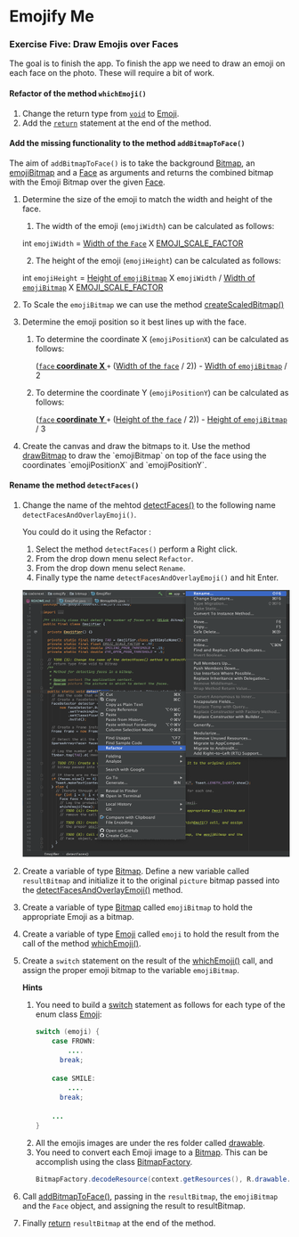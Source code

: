 # Emojify Me

### Exercise Five: Draw Emojis over Faces
The goal is to finish the app. To finish the app we need to draw an
emoji on each face on the photo. These will require a bit of work.

#### Refactor of the method `whichEmoji()`
1. Change the return type from [`void`](https://github.com/encomp/codenext_emojify/blob/06-branch/app/src/main/java/com/google/codenext/emojify/bitmap/Emojifier.java#L101)
   to [Emoji](https://github.com/encomp/codenext_emojify/blob/06-branch/app/src/main/java/com/google/codenext/emojify/bitmap/Emojifier.java#L183).
2. Add the [`return`](https://github.com/encomp/codenext_emojify/blob/06-branch/app/src/main/java/com/google/codenext/emojify/bitmap/Emojifier.java#L144)
   statement at the end of the method.

#### Add the missing functionality to the method `addBitmapToFace()`
The aim of `addBitmapToFace()` is to take the background
[Bitmap](https://developer.android.com/reference/android/graphics/Bitmap),
an [emojiBitmap](https://developer.android.com/reference/android/graphics/Bitmap)
and a [Face](https://developers.google.com/android/reference/com/google/android/gms/vision/face/Face)
as arguments and returns the combined bitmap with the Emoji Bitmap over
the given [Face](https://developers.google.com/android/reference/com/google/android/gms/vision/face/Face).

1. Determine the size of the emoji to match the width and height of the
   face.

   1. The width of the emoji (`emojiWidth`) can be calculated as follows:

     int `emojiWidth` = [Width of the `Face`](https://developers.google.com/android/reference/com/google/android/gms/vision/face/Face#getWidth())
      X [EMOJI_SCALE_FACTOR](https://github.com/encomp/codenext_emojify/blob/06-branch/app/src/main/java/com/google/codenext/emojify/bitmap/Emojifier.java#L21)

   2. The height of the emoji (`emojiHeight`) can be calculated as follows:

     int `emojiHeight` = [Height of `emojiBitmap`](https://developer.android.com/reference/android/graphics/Bitmap#getHeight())
      X `emojiWidth` / [Width of `emojiBitmap`](https://developer.android.com/reference/android/graphics/Bitmap#getWidth())
      X [EMOJI_SCALE_FACTOR](https://github.com/encomp/codenext_emojify/blob/06-branch/app/src/main/java/com/google/codenext/emojify/bitmap/Emojifier.java#L21)

2. To Scale the `emojiBitmap` we can use the method
   [createScaledBitmap()](https://developer.android.com/reference/android/graphics/Bitmap#createScaledBitmap(android.graphics.Bitmap,%20int,%20int,%20boolean))

3. Determine the emoji position so it best lines up with the face.

   1. To determine the coordinate X (`emojiPositionX`) can be calculated
   as follows:

      ([`face`<a href="https://developer.android.com/reference/android/graphics/PointF#x"><b> coordinate X </b></a>](https://developers.google.com/android/reference/com/google/android/gms/vision/face/Face#public-pointf-getposition-)
      `+` ([Width of the `face`](https://developers.google.com/android/reference/com/google/android/gms/vision/face/Face#public-float-getwidth-)
      / 2)) - [Width of `emojiBitmap`](https://developer.android.com/reference/android/graphics/Bitmap#getWidth())
      / 2

   2.  To determine the coordinate Y (`emojiPositionY`) can be calculated
   as follows:

       ([`face`<a href="https://developer.android.com/reference/android/graphics/PointF#y"><b> coordinate Y </b></a>](https://developers.google.com/android/reference/com/google/android/gms/vision/face/Face#public-pointf-getposition-)
      `+` ([Height of the `face`](https://developers.google.com/android/reference/com/google/android/gms/vision/face/Face#public-float-getheight-)
      / 2)) - [Height of `emojiBitmap`](https://developer.android.com/reference/android/graphics/Bitmap#getHeight())
      / 3

4. Create the canvas and draw the bitmaps to it. Use the method
[drawBitmap](https://developer.android.com/reference/android/graphics/Canvas#drawBitmap(android.graphics.Bitmap,%20android.graphics.Rect,%20android.graphics.RectF,%20android.graphics.Paint))
to draw the `emojiBitmap` on top of the face using the coordinates
`emojiPositionX` and `emojiPositionY`.

#### Rename the method `detectFaces()`
1. Change the name of the mehtod [detectFaces()](https://github.com/encomp/codenext_emojify/blob/06-branch/app/src/main/java/com/google/codenext/emojify/bitmap/Emojifier.java#L34)
to the following name `detectFacesAndOverlayEmoji()`.

   You could do it using the Refactor :
     1. Select the method `detectFaces()` perform a Right click.
     2. From the drop down menu select `Refactor`.
     3. From the drop down menu select `Rename`.
     4. Finally type the name `detectFacesAndOverlayEmoji()` and hit Enter.
   <p align="center">
       <img src="/resources/refactor_method.png" data-canonical-src="/images/refactor_method.png" width="483" height="479" />
   </p>
2. Create a variable of type [Bitmap](https://developer.android.com/reference/android/graphics/Bitmap).
   Define a new variable called `resultBitmap` and initialize it to the
   original `picture` bitmap passed into the
   [detectFacesAndOverlayEmoji()](https://github.com/encomp/codenext_emojify/blob/06-branch/app/src/main/java/com/google/codenext/emojify/bitmap/Emojifier.java#L34)
   method.
3. Create a variable of type [Bitmap](https://developer.android.com/reference/android/graphics/Bitmap)
   called `emojiBitmap` to hold the appropriate Emoji as a bitmap.
4. Create a variable of type [Emoji](https://github.com/encomp/codenext_emojify/blob/06-branch/app/src/main/java/com/google/codenext/emojify/bitmap/Emojifier.java#L183)
   called `emoji` to hold the result from the call of the method
   [whichEmoji()](https://github.com/encomp/codenext_emojify/blob/06-branch/app/src/main/java/com/google/codenext/emojify/bitmap/Emojifier.java#L101).
5. Create a `switch` statement on the result of the
   [whichEmoji()](https://github.com/encomp/codenext_emojify/blob/06-branch/app/src/main/java/com/google/codenext/emojify/bitmap/Emojifier.java#L101)
   call, and assign the proper emoji bitmap to the variable `emojiBitmap`.

   **Hints**

   1. You need to build a [switch](https://github.com/encomp/codenext_emojify/blob/06-branch/app/src/main/java/com/google/codenext/emojify/ui/PhotoFragment.java#L81)
      statement as follows for each type of the enum class
      [Emoji](https://github.com/encomp/codenext_emojify/blob/06-branch/app/src/main/java/com/google/codenext/emojify/bitmap/Emojifier.java#L183):
      ```java
      switch (emoji) {
          case FROWN:
              ....
            break;
          
          case SMILE:
              ....
            break;
          
          ...    
      }        
      ```
   3. All the emojis images are under the res folder called
      [drawable](https://github.com/encomp/codenext_emojify/tree/06-branch/app/src/main/res/drawable).
   4. You need to convert each Emoji image to a
      [Bitmap](https://developer.android.com/reference/android/graphics/Bitmap).
      This can be accomplish using the class
      [BitmapFactory](https://developer.android.com/reference/android/graphics/BitmapFactory#decodeResource(android.content.res.Resources,%20int,%20android.graphics.BitmapFactory.Options)).
      ```java
      BitmapFactory.decodeResource(context.getResources(), R.drawable.frown);
      ```
6. Call [addBitmapToFace()](https://github.com/encomp/codenext_emojify/blob/06-branch/app/src/main/java/com/google/codenext/emojify/bitmap/Emojifier.java#L151),
passing in the `resultBitmap`, the `emojiBitmap` and the `Face`  object,
and assigning the result to resultBitmap.

7. Finally [return](https://github.com/encomp/codenext_emojify/blob/06-branch/app/src/main/java/com/google/codenext/emojify/bitmap/Emojifier.java#L82)
`resultBitmap` at the end of the method.


